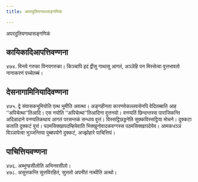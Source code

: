 ```yaml
---
title: अपरदुतियगाथासङ्गणिकं

---
```

अपरदुतियगाथासङ्गणिकं  


## कायिकादिआपत्तिवण्णना

४७४. विनये गरुका विनयगरुका। किञ्चापि इदं द्वीसु गाथासु आगतं, अञ्ञेहि पन मिस्सेत्वा वुत्तभावतो नानाकरणं पच्चेतब्बं।  


## देसनागामिनियादिवण्णना

४७५. द्वे संवासकभूमियोति एत्थ भूमीति अवत्था। अङ्गहीनता कारणवेकल्लवसेनपि वेदितब्बाति आह ‘‘अपिचेत्था’’तिआदि। एस नयोति ‘‘अपिचेत्था’’तिआदिना वुत्तनयो। वनप्पतिं छिन्दन्तस्स पाराजिकन्ति अदिन्नादाने वनप्पतिकथाय आगतं परसन्तकं सन्धाय वुत्तं। विस्सट्ठिछड्डनेति सुक्कविस्सट्ठिया मोचने। दुक्कटा कताति दुक्कटं वुत्तं। पठमसिक्खापदम्हियेवाति भिक्खुनोवादकवग्गस्स पठमसिक्खापदेयेव। आमकधञ्ञं विञ्ञापेत्वा भुञ्जन्तिया पुब्बपयोगे दुक्कटं, अज्झोहारे पाचित्तियं।  


## पाचित्तियवण्णना

४७६. अब्भुण्हसीलोति अभिनवसीलो।  
४७८. असुत्तकन्ति सुत्तविरहितं, सुत्ततो अपनीतं नत्थीति अत्थो।  